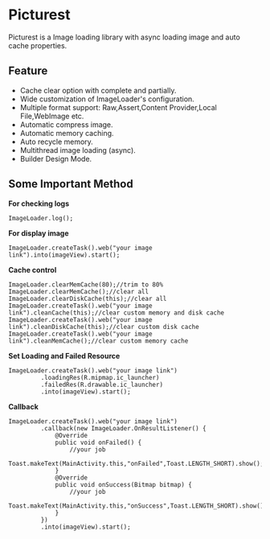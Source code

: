 # Picturest

Picturest is a Image loading library with async loading image and auto cache properties.


## Feature
  
  - Cache clear option with complete and partially.
  - Wide customization of ImageLoader's configuration.
  - Multiple format support: Raw,Assert,Content Provider,Local File,WebImage etc.
  - Automatic compress image.
  - Automatic memory caching.
  - Auto recycle memory.
  - Multithread image loading (async).
  - Builder Design Mode.


## Some Important Method

  **For checking logs**
  ```
  ImageLoader.log();
  ```
  
  **For display image**
  ```
  ImageLoader.createTask().web("your image link").into(imageView).start();
  ```
  
  **Cache control**
  ```
  ImageLoader.clearMemCache(80);//trim to 80%
  ImageLoader.clearMemCache();//clear all
  ImageLoader.clearDiskCache(this);//clear all
  ImageLoader.createTask().web("your image link").cleanCache(this);//clear custom memory and disk cache
  ImageLoader.createTask().web("your image link").cleanDiskCache(this);//clear custom disk cache
  ImageLoader.createTask().web("your image link").cleanMemCache();//clear custom memory cache
  ```
   
  **Set Loading and Failed Resource**
  ```
  ImageLoader.createTask().web("your image link")
           .loadingRes(R.mipmap.ic_launcher)
           .failedRes(R.drawable.ic_launcher)
           .into(imageView).start();
  ```
    
   **Callback**
   ```
   ImageLoader.createTask().web("your image link")
            .callback(new ImageLoader.OnResultListener() {
                @Override
                public void onFailed() {
                    //your job
                    Toast.makeText(MainActivity.this,"onFailed",Toast.LENGTH_SHORT).show();
                }
                @Override
                public void onSuccess(Bitmap bitmap) {
                    //your job
                    Toast.makeText(MainActivity.this,"onSuccess",Toast.LENGTH_SHORT).show();
                }
            })
            .into(imageView).start();
   ```  
